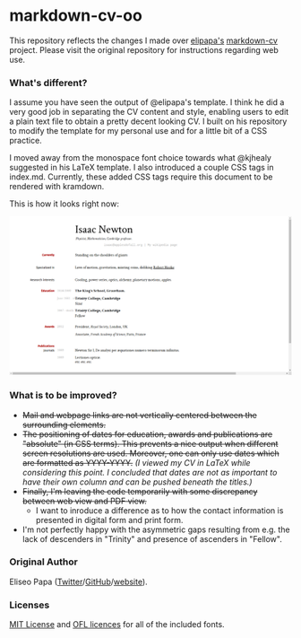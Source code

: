 markdown-cv-oo
===========

This repository reflects the changes I made over [elipapa's](https://elipapa.github.io/) [markdown-cv](http://elipapa.github.io/markdown-cv) project. Please visit the original repository for instructions regarding web use.

### What's different?

I assume you have seen the output of @elipapa's template. I think he did a very good job in separating the CV content and style, enabling users to edit a plain text file to obtain a pretty decent looking CV. I built on his repository to modify the template for my personal use and for a little bit of a CSS practice.

I moved away from the monospace font choice towards what @kjhealy suggested in his LaTeX template. I also introduced a couple CSS tags in index.md. Currently, these added CSS tags require this document to be rendered with kramdown.

This is how it looks right now:

![Web view of the CV](https://github.com/oguzhanogreden/markdown-cv/blob/oopatch/outputs/screen.png)

### What is to be improved?

- ~~Mail and webpage links are not vertically centered between the surrounding elements.~~
- ~~The positioning of dates for education, awards and publications are "absolute" (in CSS terms). This prevents a nice output when different screen resolutions are used. Moreover, one can only use dates which are formatted as YYYY-YYYY.~~ _(I viewed my CV in LaTeX while considering this point. I concluded that dates are not as important to have their own column and can be pushed beneath the titles.)_
- ~~Finally, I'm leaving the code temporarily with some discrepancy between web view and PDF view.~~
  - I want to inroduce a difference as to how the contact information is presented in digital form and print form.
- I'm not perfectly happy with the asymmetric gaps resulting from e.g. the lack of descenders in "Trinity" and presence of ascenders in "Fellow".

### Original Author

Eliseo Papa ([Twitter](http://twitter.com/elipapa)/[GitHub](http://github.com/elipapa)/[website](https://elipapa.github.io)).

### Licenses

[MIT License](https://github.com/oguzhanogreden/markdown-cv/blob/master/LICENSE) and [OFL licences](https://github.com/oguzhanogreden/markdown-cv/blob/oopatch/fonts/Crimson_Text/OFL.txt) for all of the included fonts.
